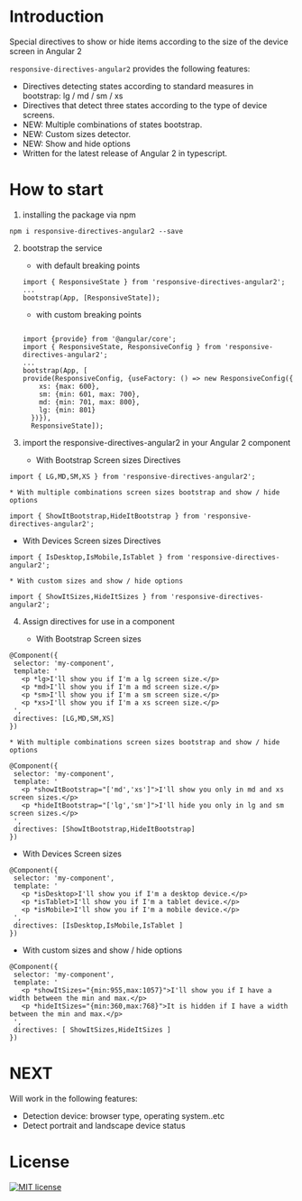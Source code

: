 
# Introduction
Special directives to show or hide items according to the size of the device screen in Angular 2

`responsive-directives-angular2` provides the following features:
 - Directives detecting states according to standard measures in bootstrap: lg / md / sm / xs
 - Directives that detect three states according to the type of device screens.
 - NEW: Multiple combinations of states bootstrap.
 - NEW: Custom sizes detector.
 - NEW: Show and hide options
 - Written for the latest release of Angular 2 in typescript.
 
# How to start
 
1. installing the package via npm 
 ```
npm i responsive-directives-angular2 --save
 ```

2. bootstrap the service
	* with default breaking points
	```
    import { ResponsiveState } from 'responsive-directives-angular2';
    ...
    bootstrap(App, [ResponsiveState]);
     ```

	* with custom breaking points
	```

    import {provide} from '@angular/core';
    import { ResponsiveState, ResponsiveConfig } from 'responsive-directives-angular2';
    ...
    bootstrap(App, [
    provide(ResponsiveConfig, {useFactory: () => new ResponsiveConfig({
        xs: {max: 600},
        sm: {min: 601, max: 700},
        md: {min: 701, max: 800},
        lg: {min: 801}
      })}),
      ResponsiveState]);
     ```

 
3. import the responsive-directives-angular2 in your Angular 2 component

   * With Bootstrap Screen sizes  Directives
 ```
import { LG,MD,SM,XS } from 'responsive-directives-angular2';
 ```
    * With multiple combinations screen sizes bootstrap and show / hide options
 ```
import { ShowItBootstrap,HideItBootstrap } from 'responsive-directives-angular2';
 ```
   * With Devices Screen sizes Directives
 ```
import { IsDesktop,IsMobile,IsTablet } from 'responsive-directives-angular2';
 ```
    * With custom sizes and show / hide options
 ```
import { ShowItSizes,HideItSizes } from 'responsive-directives-angular2';
 ```
 
4. Assign directives for use in a component

   * With Bootstrap Screen sizes
 ```
@Component({
  selector: 'my-component',
  template: '
    <p *lg>I'll show you if I'm a lg screen size.</p>
    <p *md>I'll show you if I'm a md screen size.</p>
    <p *sm>I'll show you if I'm a sm screen size.</p>
    <p *xs>I'll show you if I'm a xs screen size.</p>
  ',
  directives: [LG,MD,SM,XS]
})
 ```
    * With multiple combinations screen sizes bootstrap and show / hide options
 ```
@Component({
  selector: 'my-component',
  template: '
    <p *showItBootstrap="['md','xs']">I'll show you only in md and xs screen sizes.</p>
    <p *hideItBootstrap="['lg','sm']">I'll hide you only in lg and sm screen sizes.</p>
  ',
  directives: [ShowItBootstrap,HideItBootstrap]
})
 ```
   * With Devices Screen sizes
 ```
@Component({
  selector: 'my-component',
  template: '
    <p *isDesktop>I'll show you if I'm a desktop device.</p>
    <p *isTablet>I'll show you if I'm a tablet device.</p>
    <p *isMobile>I'll show you if I'm a mobile device.</p>
  ',
  directives: [IsDesktop,IsMobile,IsTablet ]
})
 ```
  * With custom sizes and show / hide options
 ```
@Component({
  selector: 'my-component',
  template: '
    <p *showItSizes="{min:955,max:1057}">I'll show you if I have a width between the min and max.</p>
    <p *hideItSizes="{min:360,max:768}">It is hidden if I have a width between the min and max.</p>
  ',
  directives: [ ShowItSizes,HideItSizes ]
})
 ```

# NEXT 
Will work in the following features:

- Detection device: browser type, operating system..etc
- Detect portrait and landscape device status

# License

[![MIT license](http://img.shields.io/badge/license-MIT-brightgreen.svg)](http://opensource.org/licenses/MIT)
